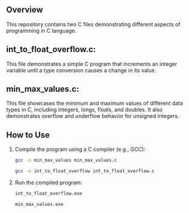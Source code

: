 ## Overview
This repository contains two C files demonstrating different aspects of programming in C language.

## int_to_float_overflow.c:
This file demonstrates a simple C program that increments an integer variable until a type conversion causes a change in its value.

## min_max_values.c:
This file showcases the minimum and maximum values of different data types in C, including integers, longs, floats, and doubles. It also demonstrates overflow and underflow behavior for unsigned integers.

## How to Use

1. Compile the program using a C compiler (e.g., GCC):

    ```bash
    gcc -o min_max_values min_max_values.c
    ```

    ```bash
    gcc -o int_to_float_overflow int_to_float_overflow.c
    ```
    
2. Run the compiled program:

    ```bash
    int_to_float_overflow.exe
    ```
    
    ```bash
    min_max_values.exe
    ```
